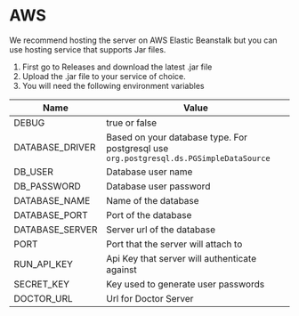 # AWS

We recommend hosting the server on AWS Elastic Beanstalk but you can use hosting service that supports Jar files.

1. First go to Releases and download the latest .jar file
2. Upload the .jar file to your service of choice.
3. You will need the following environment variables

| Name            | Value                                                                                  |
|-----------------|----------------------------------------------------------------------------------------|
| DEBUG           | true or false                                                                          |
| DATABASE_DRIVER | Based on your database type. For postgresql use `org.postgresql.ds.PGSimpleDataSource` |
| DB_USER         | Database user name                                                                     |
| DB_PASSWORD     | Database user password                                                                 |
| DATABASE_NAME   | Name of the database                                                                   |
| DATABASE_PORT   | Port of the database                                                                   |
| DATABASE_SERVER | Server url of the database                                                             |
| PORT            | Port that the server will attach to                                                    |
| RUN_API_KEY     | Api Key that server will authenticate against                                          |
| SECRET_KEY      | Key used to generate user passwords                                                    |
| DOCTOR_URL      | Url for Doctor Server                                                                  |


